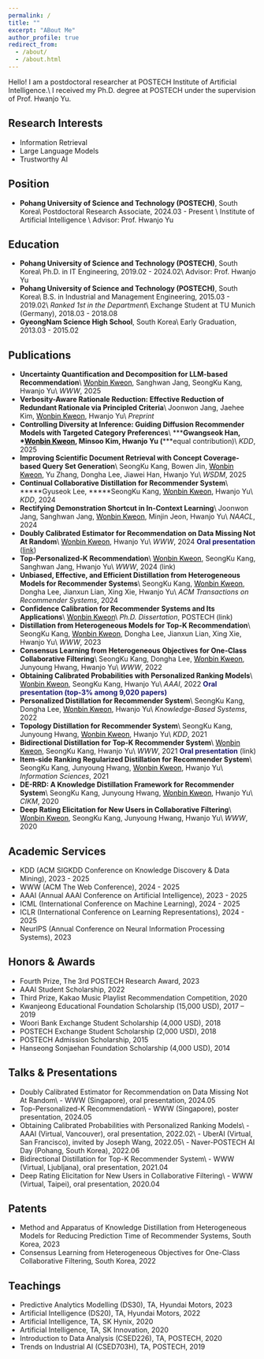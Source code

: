```yaml
---
permalink: /
title: ""
excerpt: "ABout Me"
author_profile: true
redirect_from: 
  - /about/
  - /about.html
---
```

Hello! I am a postdoctoral researcher at POSTECH Institute of Artificial Intelligence.\\
I received my Ph.D. degree at POSTECH under the supervision of Prof. Hwanjo Yu.[](files/FWCI_avg_2024.11.26.PNG)

Research Interests
------
- Information Retrieval
- Large Language Models
- Trustworthy AI

Position
------
- **Pohang University of Science and Technology (POSTECH)**, South Korea\\
Postdoctoral Research Associate, 2024.03 - Present \\
Institute of Artificial Intelligence \\
Advisor: <a href="https://sites.google.com/view/postechdi/member/faculty?authuser=0" target="_blank" style="text-decoration:none;">Prof. Hwanjo Yu</a>

Education
------
- **Pohang University of Science and Technology (POSTECH)**, South Korea\\
Ph.D. in IT Engineering, 2019.02 - 2024.02\\
Advisor: <a href="https://sites.google.com/view/postechdi/member/faculty?authuser=0" target="_blank" style="text-decoration:none;">Prof. Hwanjo Yu</a>
- **Pohang University of Science and Technology (POSTECH)**, South Korea\\
B.S. in Industrial and Management Engineering, 2015.03 - 2019.02\\
*Ranked 1st in the Department*\\
Exchange Student at TU Munich (Germany), 2018.03 - 2018.08
- **GyeongNam Science High School**, South Korea\\
Early Graduation, 2013.03 - 2015.02

Publications
-----
<!-- - <span style="color:black">Uncertainty Quantification and Decomposition for LLM-based Recommendation</span>\\ -->
- **Uncertainty Quantification and Decomposition for LLM-based Recommendation**\\
<span style="color:black"><u>Wonbin Kweon</u></span>, Sanghwan Jang, SeongKu Kang, Hwanjo Yu\\
<i>WWW</i>, 2025
- **Verbosity-Aware Rationale Reduction: Effective Reduction of Redundant Rationale via Principled Criteria**\\
Joonwon Jang, Jaehee Kim, <span style="color:black"><u>Wonbin Kweon</u></span>, Hwanjo Yu\\
<i>Preprint</i>
- **Controlling Diversity at Inference: Guiding Diffusion Recommender Models with Targeted Category Preferences**\\
**\***Gwangseok Han, **\***<span style="color:black"><u>Wonbin Kweon</u></span>, Minsoo Kim, Hwanjo Yu (**\***equal contribution)\\
<i>KDD</i>, 2025
- **Improving Scientific Document Retrieval with Concept Coverage-based Query Set Generation**\\
SeongKu Kang, Bowen Jin, <span style="color:black"><u>Wonbin Kweon</u></span>, Yu Zhang, Dongha Lee, Jiawei Han, Hwanjo Yu\\
<i>WSDM</i>, 2025
- **Continual Collaborative Distillation for Recommender System**\\
**\***Gyuseok Lee, **\***SeongKu Kang, <span style="color:black"><u>Wonbin Kweon</u></span>, Hwanjo Yu\\
<i>KDD</i>, 2024
- **Rectifying Demonstration Shortcut in In-Context Learning**\\
Joonwon Jang, Sanghwan Jang, <span style="color:black"><u>Wonbin Kweon</u></span>, Minjin Jeon, Hwanjo Yu\\
<i>NAACL</i>, 2024
- **Doubly Calibrated Estimator for Recommendation on Data Missing Not At Random**\\
<span style="color:black"><u>Wonbin Kweon</u></span>, Hwanjo Yu\\
<i>WWW</i>, 2024 <span style="color:midnightblue">**Oral presentation**</span> (<a href="https://www.youtube.com/watch?v=fs-Xoi8oKWc&ab_channel=ACMSIGWEB" target="_blank" >link</a>)
- **Top-Personalized-K Recommendation**\\
<span style="color:black"><u>Wonbin Kweon</u></span>, SeongKu Kang, Sanghwan Jang, Hwanjo Yu\\
<i>WWW</i>, 2024 (<a href="https://www.youtube.com/watch?v=LWTKEI1xqgU&ab_channel=ACMSIGWEB" target="_blank" style="text-decoration:none;" >link</a>)
- **Unbiased, Effective, and Efficient Distillation from Heterogeneous Models for Recommender Systems**\\
SeongKu Kang, <span style="color:black"><u>Wonbin Kweon</u></span>, Dongha Lee, Jianxun Lian, Xing Xie, Hwanjo Yu\\
<i>ACM Transactions on Recommender Systems</i>, 2024
- **Confidence Calibration for Recommender Systems and Its Applications**\\
<span style="color:black"><u>Wonbin Kweon</u></span>\\
<i>Ph.D. Dissertation</i>, POSTECH (<a href="https://arxiv.org/pdf/2402.16325.pdf" target="_blank" style="text-decoration:none;">link</a>)
- **Distillation from Heterogeneous Models for Top-K Recommendation**\\
SeongKu Kang, <span style="color:black"><u>Wonbin Kweon</u></span>, Dongha Lee, Jianxun Lian, Xing Xie, Hwanjo Yu\\
<i>WWW</i>, 2023
- **Consensus Learning from Heterogeneous Objectives for One-Class Collaborative Filtering**\\
SeongKu Kang, Dongha Lee, <span style="color:black"><u>Wonbin Kweon</u></span>, Junyoung Hwang, Hwanjo Yu\\
<i>WWW</i>, 2022
- **Obtaining Calibrated Probabilities with Personalized Ranking Models**\\
<span style="color:black"><u>Wonbin Kweon</u></span>, SeongKu Kang, Hwanjo Yu\\
<i>AAAI</i>, 2022 <span style="color:midnightblue">**Oral presentation (top-3% among 9,020 papers)**</span>
- **Personalized Distillation for Recommender System**\\
SeongKu Kang, Dongha Lee, <span style="color:black"><u>Wonbin Kweon</u></span>, Hwanjo Yu\\
<i>Knowledge-Based Systems</i>, 2022
- **Topology Distillation for Recommender System**\\
SeongKu Kang, Junyoung Hwang, <span style="color:black"><u>Wonbin Kweon</u></span>, Hwanjo Yu\\
<i>KDD</i>, 2021
- **Bidirectional Distillation for Top-K Recommender System**\\
<span style="color:black"><u>Wonbin Kweon</u></span>, SeongKu Kang, Hwanjo Yu\\
<i>WWW</i>, 2021 <span style="color:midnightblue">**Oral presentation**</span> (<a href="https://www.youtube.com/watch?v=VsyV0JLaUXY&ab_channel=VideoLecturesChannel" target="_blank" style="text-decoration:none;">link</a>)
- **Item-side Ranking Regularized Distillation for Recommender System**\\
SeongKu Kang, Junyoung Hwang, <span style="color:black"><u>Wonbin Kweon</u></span>, Hwanjo Yu\\
<i>Information Sciences</i>, 2021
- **DE-RRD: A Knowledge Distillation Framework for Recommender System**\\
SeongKu Kang, Junyoung Hwang, <span style="color:black"><u>Wonbin Kweon</u></span>, Hwanjo Yu\\
<i>CIKM</i>, 2020
- **Deep Rating Elicitation for New Users in Collaborative Filtering**\\
<span style="color:black"><u>Wonbin Kweon</u></span>, SeongKu Kang, Junyoung Hwang, Hwanjo Yu\\
<i>WWW</i>, 2020

Academic Services
-----
<!-- **[Program Committee / Reviewer]** -->
- KDD (ACM SIGKDD Conference on Knowledge Discovery & Data Mining), 2023 - 2025
- WWW (ACM The Web Conference), 2024 - 2025
- AAAI (Annual AAAI Conference on Artificial Intelligence), 2023 - 2025
- ICML (International Conference on Machine Learning), 2024 - 2025
- ICLR (International Conference on Learning Representations), 2024 - 2025
- NeurIPS (Annual Conference on Neural Information Processing Systems), 2023

Honors & Awards
-----
- Fourth Prize, The 3rd POSTECH Research Award, 2023
- AAAI Student Scholarship, 2022
- Third Prize, Kakao Music Playlist Recommendation Competition, 2020
- Kwanjeong Educational Foundation Scholarship (15,000 USD), 2017 – 2019
- Woori Bank Exchange Student Scholarship (4,000 USD), 2018
- POSTECH Exchange Student Scholarship (2,000 USD), 2018
- POSTECH Admission Scholarship, 2015
- Hanseong Sonjaehan Foundation Scholarship (4,000 USD), 2014

Talks & Presentations
-----
- Doubly Calibrated Estimator for Recommendation on Data Missing Not At Random\\
&#45; WWW (Singapore), oral presentation, 2024.05
- Top-Personalized-K Recommendation\\
&#45; WWW (Singapore), poster presentation, 2024.05
- Obtaining Calibrated Probabilities with Personalized Ranking Models\\
&#45; AAAI (Virtual, Vancouver), oral presentation, 2022.02\\
&#45; UberAI (Virtual, San Francisco), invited by Joseph Wang, 2022.05\\
&#45; Naver-POSTECH AI Day (Pohang, South Korea), 2022.06
- Bidirectional Distillation for Top-K Recommender System\\
&#45; WWW (Virtual, Ljubljana), oral presentation, 2021.04
- Deep Rating Elicitation for New Users in Collaborative Filtering\\
&#45; WWW (Virtual, Taipei), oral presentation, 2020.04

Patents
-----
- Method and Apparatus of Knowledge Distillation from Heterogeneous Models for Reducing Prediction Time of Recommender Systems, South Korea, 2023
- Consensus Learning from Heterogeneous Objectives for One-Class Collaborative Filtering, South Korea, 2022

Teachings
-----
- Predictive Analytics Modelling (DS30), TA, Hyundai Motors, 2023
- Artificial Intelligence (DS20), TA, Hyundai Motors, 2022
- Artificial Intelligence, TA, SK Hynix, 2020
- Artificial Intelligence, TA, SK Innovation, 2020
- Introduction to Data Analysis (CSED226), TA, POSTECH, 2020
- Trends on Industrial AI (CSED703H), TA, POSTECH, 2019